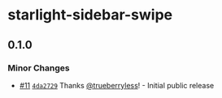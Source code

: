 # starlight-sidebar-swipe

## 0.1.0

### Minor Changes

- [#11](https://github.com/trueberryless-org/starlight-sidebar-swipe/pull/11) [`4da2729`](https://github.com/trueberryless-org/starlight-sidebar-swipe/commit/4da272980bea3ba760e86932b3bf06c1f159d632) Thanks [@trueberryless](https://github.com/trueberryless)! - Initial public release
